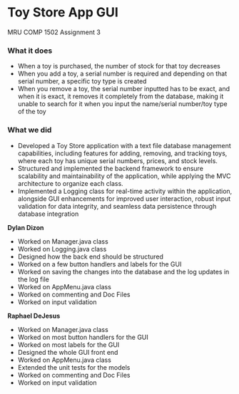 # Toy Store App GUI

MRU COMP 1502 Assignment 3

### What it does
- When a toy is purchased, the number of stock for that toy decreases
- When you add a toy, a serial number is required and depending on that serial number, a specific toy type 
  is created
- When you remove a toy, the serial number inputted has to be exact, and when it is exact, it removes
  it completely from the database, making it unable to search for it when you input the name/serial number/toy type of the 
  toy

### What we did
- Developed a Toy Store application with a text file database management capabilities, including features for adding, removing, and tracking toys, where each toy has unique serial numbers, prices, and stock levels.
- Structured and implemented the backend framework to ensure scalability and maintainability of the application, while applying the MVC architecture to organize each class.
- Implemented a Logging class for real-time activity within the application, alongside GUI enhancements for improved user interaction, robust input validation for data integrity, and seamless data persistence through database integration

**Dylan Dizon**
- Worked on Manager.java class
- Worked on Logging.java class
- Designed how the back end should be structured
- Worked on a few button handlers and labels for the GUI
- Worked on saving the changes into the database and the log updates in the log file
- Worked on AppMenu.java class
- Worked on commenting and Doc Files
- Worked on input validation

**Raphael DeJesus**
- Worked on Manager.java class
- Worked on most button handlers for the GUI
- Worked on most labels for the GUI
- Designed the whole GUI front end
- Worked on AppMenu.java class
- Extended the unit tests for the models
- Worked on commenting and Doc Files
- Worked on input validation

